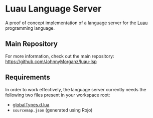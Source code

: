 # Luau Language Server

A proof of concept implementation of a language server for the [Luau](https://github.com/Roblox/luau) programming language.

## Main Repository

For more information, check out the main repository: https://github.com/JohnnyMorganz/luau-lsp

## Requirements

In order to work effectively, the language server currently needs the following two files present in your workspace root:

- [globalTypes.d.lua](https://github.com/JohnnyMorganz/luau-analyze-rojo/blob/master/globalTypes.d.lua)
- `sourcemap.json` (generated using Rojo)
